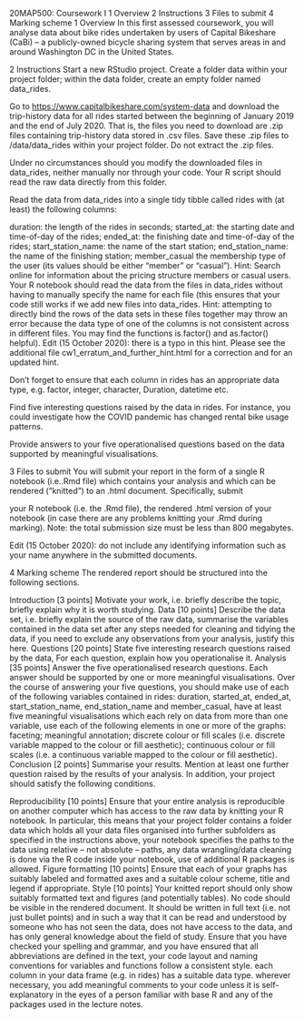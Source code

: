 20MAP500: Coursework I
1 Overview
2 Instructions
3 Files to submit
4 Marking scheme
1 Overview
In this first assessed coursework, you will analyse data about bike rides undertaken by users of Capital Bikeshare (CaBi) – a publicly-owned bicycle sharing system that serves areas in and around Washington DC in the United States.

2 Instructions
Start a new RStudio project. Create a folder data within your project folder; within the data folder, create an empty folder named data_rides.

Go to https://www.capitalbikeshare.com/system-data and download the trip-history data for all rides started between the beginning of January 2019 and the end of July 2020. That is, the files you need to download are .zip files containing trip-history data stored in .csv files. Save these .zip files to /data/data_rides within your project folder. Do not extract the .zip files.

Under no circumstances should you modify the downloaded files in data_rides, neither manually nor through your code. Your R script should read the raw data directly from this folder.

Read the data from data_rides into a single tidy tibble called rides with (at least) the following columns:

duration: the length of the rides in seconds;
started_at: the starting date and time-of-day of the rides;
ended_at: the finishing date and time-of-day of the rides;
start_station_name: the name of the start station;
end_station_name: the name of the finishing station;
member_casual the membership type of the user (its values should be either “member” or “casual”). Hint: Search online for information about the pricing structure members or casual users.
Your R notebook should read the data from the files in data_rides without having to manually specify the name for each file (this ensures that your code still works if we add new files into data_rides. Hint: attempting to directly bind the rows of the data sets in these files together may throw an error because the data type of one of the columns is not consistent across in different files. You may find the functions is.factor() and as.factor() helpful). Edit (15 October 2020): there is a typo in this hint. Please see the additional file cw1_erratum_and_further_hint.html for a correction and for an updated hint.

Don’t forget to ensure that each column in rides has an appropriate data type, e.g. factor, integer, character, Duration, datetime etc.

Find five interesting questions raised by the data in rides. For instance, you could investigate how the COVID pandemic has changed rental bike usage patterns.

Provide answers to your five operationalised questions based on the data supported by meaningful visualisations.

3 Files to submit
You will submit your report in the form of a single R notebook (i.e..Rmd file) which contains your analysis and which can be rendered (“knitted”) to an .html document. Specifically, submit

your R notebook (i.e. the .Rmd file),
the rendered .html version of your notebook (in case there are any problems knitting your .Rmd during marking).
Note: the total submission size must be less than 800 megabytes.

Edit (15 October 2020): do not include any identifying information such as your name anywhere in the submitted documents.

4 Marking scheme
The rendered report should be structured into the following sections.

Introduction [3 points]
Motivate your work, i.e.
briefly describe the topic,
briefly explain why it is worth studying.
Data [10 points]
Describe the data set, i.e.
briefly explain the source of the raw data,
summarise the variables contained in the data set after any steps needed for cleaning and tidying the data,
if you need to exclude any observations from your analysis, justify this here.
Questions [20 points]
State five interesting research questions raised by the data,
For each question, explain how you operationalise it.
Analysis [35 points]
Answer the five operationalised research questions.
Each answer should be supported by one or more meaningful visualisations.
Over the course of answering your five questions, you should
make use of each of the following variables contained in rides: duration, started_at, ended_at, start_station_name, end_station_name and member_casual,
have at least five meaningful visualisations which each rely on data from more than one variable,
use each of the following elements in one or more of the graphs:
faceting;
meaningful annotation;
discrete colour or fill scales (i.e. discrete variable mapped to the colour or fill aesthetic);
continuous colour or fill scales (i.e. a continuous variable mapped to the colour or fill aesthetic).
Conclusion [2 points]
Summarise your results.
Mention at least one further question raised by the results of your analysis.
In addition, your project should satisfy the following conditions.

Reproducibility [10 points]
Ensure that your entire analysis is reproducible on another computer which has access to the raw data by knitting your R notebook. In particular, this means that
your project folder contains a folder data which holds all your data files organised into further subfolders as specified in the instructions above,
your notebook specifies the paths to the data using relative – not absolute – paths,
any data wrangling/data cleaning is done via the R code inside your notebook,
use of additional R packages is allowed.
Figure formatting [10 points]
Ensure that each of your graphs has suitably labeled and formatted axes and a suitable colour scheme, title and legend if appropriate.
Style [10 points]
Your knitted report should only show suitably formatted text and figures (and potentially tables). No code should be visible in the rendered document. It should be written in full text (i.e. not just bullet points) and in such a way that it can be read and understood by someone who has not seen the data, does not have access to the data, and has only general knowledge about the field of study.
Ensure that
you have checked your spelling and grammar, and you have ensured that all abbreviations are defined in the text,
your code layout and naming conventions for variables and functions follow a consistent style.
each column in your data frame (e.g. in rides) has a suitable data type.
wherever necessary, you add meaningful comments to your code unless it is self-explanatory in the eyes of a person familiar with base R and any of the packages used in the lecture notes.

